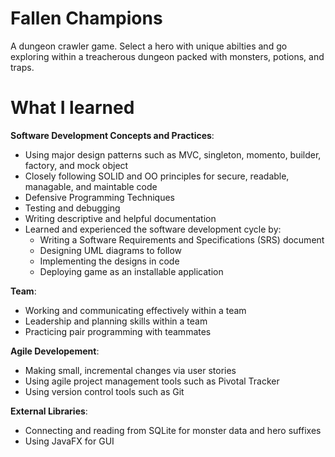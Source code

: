 # Fallen Champions
A dungeon crawler game. 
Select a hero with unique abilties and go exploring within a treacherous dungeon packed with monsters, potions, and traps.

# What I learned

**Software Development Concepts and Practices**:
* Using major design patterns such as MVC, singleton, momento, builder, factory, and mock object
* Closely following SOLID and OO principles for secure, readable, managable, and maintable code
* Defensive Programming Techniques
* Testing and debugging
* Writing descriptive and helpful documentation
* Learned and experienced the software development cycle by:
   * Writing a Software Requirements and Specifications (SRS) document
   * Designing UML diagrams to follow
   * Implementing the designs in code
   * Deploying game as an installable application
  
**Team**:
* Working and communicating effectively within a team
* Leadership and planning skills within a team
* Practicing pair programming with teammates

**Agile Developement**:
* Making small, incremental changes via user stories
* Using agile project management tools such as Pivotal Tracker
* Using version control tools such as Git

**External Libraries**:
* Connecting and reading from SQLite for monster data and hero suffixes
* Using JavaFX for GUI
